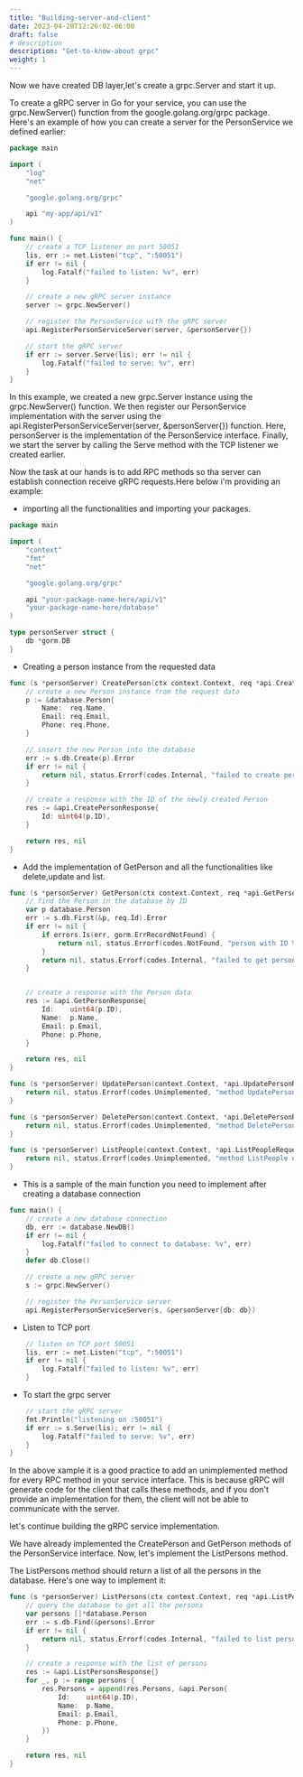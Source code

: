 ```yaml
---
title: "Building-server-and-client"
date: 2023-04-20T12:26:02-06:00
draft: false
# description
description: "Get-to-know-about grpc"
weight: 1
---
```

Now we have created DB layer,let's create a grpc.Server and start it up.

To create a gRPC server in Go for your service, you can use the grpc.NewServer() function from the google.golang.org/grpc package. Here's an example of how you can create a server for the PersonService we defined earlier:
```go
package main

import (
	"log"
	"net"

	"google.golang.org/grpc"

	api "my-app/api/v1"
)

func main() {
	// create a TCP listener on port 50051
	lis, err := net.Listen("tcp", ":50051")
	if err != nil {
		log.Fatalf("failed to listen: %v", err)
	}

	// create a new gRPC server instance
	server := grpc.NewServer()

	// register the PersonService with the gRPC server
	api.RegisterPersonServiceServer(server, &personServer{})

	// start the gRPC server
	if err := server.Serve(lis); err != nil {
		log.Fatalf("failed to serve: %v", err)
	}
}
```
In this example, we created a new grpc.Server instance using the grpc.NewServer() function. We then register our PersonService implementation with the server using the api.RegisterPersonServiceServer(server, &personServer{}) function. Here, personServer is the implementation of the PersonService interface. Finally, we start the server by calling the Serve method with the TCP listener we created earlier.

Now the task at our hands is to add RPC methods so tha server can establish connection receive gRPC requests.Here below i'm providing an example:
- importing all the functionalities and importing your packages.
```go
package main

import (
	"context"
	"fmt"
	"net"

	"google.golang.org/grpc"

	api "your-package-name-here/api/v1"
	"your-package-name-here/database"
)

type personServer struct {
	db *gorm.DB
}
```
- Creating a person instance from the requested data
```go
func (s *personServer) CreatePerson(ctx context.Context, req *api.CreatePersonRequest) (*api.CreatePersonResponse, error) {
	// create a new Person instance from the request data
	p := &database.Person{
		Name:  req.Name,
		Email: req.Email,
		Phone: req.Phone,
	}

	// insert the new Person into the database
	err := s.db.Create(p).Error
	if err != nil {
		return nil, status.Errorf(codes.Internal, "failed to create person: %v", err)
	}

	// create a response with the ID of the newly created Person
	res := &api.CreatePersonResponse{
		Id: uint64(p.ID),
	}

	return res, nil
}
```
- Add the implementation of GetPerson and all the functionalities like delete,update and list.
```go
func (s *personServer) GetPerson(ctx context.Context, req *api.GetPersonRequest) (*api.GetPersonResponse, error) {
	// find the Person in the database by ID
	var p database.Person
	err := s.db.First(&p, req.Id).Error
	if err != nil {
		if errors.Is(err, gorm.ErrRecordNotFound) {
			return nil, status.Errorf(codes.NotFound, "person with ID %d not found", req.Id)
		}
		return nil, status.Errorf(codes.Internal, "failed to get person: %v", err)
	}


	// create a response with the Person data
	res := &api.GetPersonResponse{
		Id:    uint64(p.ID),
		Name:  p.Name,
		Email: p.Email,
		Phone: p.Phone,
	}

	return res, nil
}

func (s *personServer) UpdatePerson(context.Context, *api.UpdatePersonRequest) (*api.UpdatePersonResponse, error) {
	return nil, status.Errorf(codes.Unimplemented, "method UpdatePerson not implemented")
}

func (s *personServer) DeletePerson(context.Context, *api.DeletePersonRequest) (*api.DeletePersonResponse, error) {
	return nil, status.Errorf(codes.Unimplemented, "method DeletePerson not implemented")
}

func (s *personServer) ListPeople(context.Context, *api.ListPeopleRequest) (*api.ListPeopleResponse, error) {
	return nil, status.Errorf(codes.Unimplemented, "method ListPeople not implemented")
}
```
- This is a sample of the main function you need to implement after creating a database connection
```go
func main() {
	// create a new database connection
	db, err := database.NewDB()
	if err != nil {
		log.Fatalf("failed to connect to database: %v", err)
	}
	defer db.Close()

	// create a new gRPC server
	s := grpc.NewServer()

	// register the PersonService server
	api.RegisterPersonServiceServer(s, &personServer{db: db})
```
- Listen to TCP port 
```go
	// listen on TCP port 50051
	lis, err := net.Listen("tcp", ":50051")
	if err != nil {
		log.Fatalf("failed to listen: %v", err)
	}
```
- To start the grpc server
```go
	// start the gRPC server
	fmt.Println("listening on :50051")
	if err := s.Serve(lis); err != nil {
		log.Fatalf("failed to serve: %v", err)
	}
}
```
In the above xample it is a good practice to add an unimplemented method for every RPC method in your service interface. This is because gRPC will generate code for the client that calls these methods, and if you don't provide an implementation for them, the client will not be able to communicate with the server.

let's continue building the gRPC service implementation.

We have already implemented the CreatePerson and GetPerson methods of the PersonService interface. Now, let's implement the ListPersons method.

The ListPersons method should return a list of all the persons in the database. Here's one way to implement it:
```go
func (s *personServer) ListPersons(ctx context.Context, req *api.ListPersonsRequest) (*api.ListPersonsResponse, error) {
	// query the database to get all the persons
	var persons []*database.Person
	err := s.db.Find(&persons).Error
	if err != nil {
		return nil, status.Errorf(codes.Internal, "failed to list persons: %v", err)
	}

	// create a response with the list of persons
	res := &api.ListPersonsResponse{}
	for _, p := range persons {
		res.Persons = append(res.Persons, &api.Person{
			Id:    uint64(p.ID),
			Name:  p.Name,
			Email: p.Email,
			Phone: p.Phone,
		})
	}

	return res, nil
}
```

